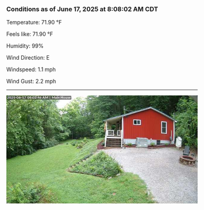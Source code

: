 ### Conditions as of June 17, 2025 at 8:08:02 AM CDT 

Temperature: 71.90 &deg;F

Feels like: 71.90 &deg;F

Humidity: 99%

Wind Direction: E

Windspeed: 1.1 mph

Wind Gust: 2.2 mph

---

<img src="./images/latest.jpeg"/>

